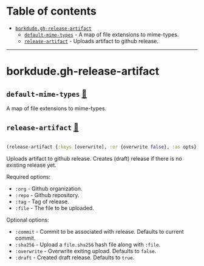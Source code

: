 # Table of contents
-  [`borkdude.gh-release-artifact`](#borkdude.gh-release-artifact) 
    -  [`default-mime-types`](#borkdude.gh-release-artifact/default-mime-types) - A map of file extensions to mime-types.
    -  [`release-artifact`](#borkdude.gh-release-artifact/release-artifact) - Uploads artifact to github release.

-----
# <a name="borkdude.gh-release-artifact">borkdude.gh-release-artifact</a>






## <a name="borkdude.gh-release-artifact/default-mime-types">`default-mime-types`</a> [:page_facing_up:](https://github.com/borkdude/gh-release-artifact/blob/main/src/borkdude/gh_release_artifact.clj#L12-L107)
<a name="borkdude.gh-release-artifact/default-mime-types"></a>

A map of file extensions to mime-types.

## <a name="borkdude.gh-release-artifact/release-artifact">`release-artifact`</a> [:page_facing_up:](https://github.com/borkdude/gh-release-artifact/blob/main/src/borkdude/gh_release_artifact.clj#L112-L132)
<a name="borkdude.gh-release-artifact/release-artifact"></a>
``` clojure

(release-artifact {:keys [overwrite], :or {overwrite false}, :as opts})
```


Uploads artifact to github release. Creates (draft) release if there is
  no existing release yet.

  Required options:

  * `:org` - Github organization.
  * `:repo` - Github repository.
  * `:tag` - Tag of release.
  * `:file` - The file to be uploaded.

  Optional options:

  * `:commit` - Commit to be associated with release. Defaults to current commit.
  * `:sha256` - Upload a `file.sha256` hash file along with `:file`.
  * `:overwrite` - Overwrite exiting upload. Defaults to `false`.
  * `:draft` - Created draft release. Defaults to `true`.
